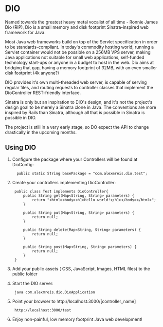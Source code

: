 DIO
===

Named towards the greatest heavy metal vocalist of all time - Ronnie James Dio (RIP), Dio is a small memory and disk footprint Sinatra-inspired web framework for Java. 

Most Java web frameworks build on top of the Servlet specification in order to be standards-compliant. In today's commodity hosting world, running a Servlet container would not be possible on a 256MB VPS server, making Java applications not suitable for small web applications, self-funded technology start-ups or anyone in a budget to host in the web. Dio aims at bridging that gap, having a memory footprint of 32MB, with an even smaller disk footprint (4k anyone?)

DIO provides it's own multi-threaded web server, is capable of serving regular files, and routing requests to controller classes that implement the DioController REST-friendly interface.

Sinatra is only but an inspiration to DIO's design, and it's not the project's design goal to be merely a Sinatra clone in Java. The conventions are more inspired by Rails than Sinatra, although all that is possible in Sinatra is possible in DIO.

The project is still in a very early stage, so DO expect the API to change drastically in the upcoming months.

Using DIO
---------

1. Configure the package where your Controllers will be found at DioConfig:

         public static String basePackage = "com.alexmreis.dio.test";

2. Create your controllers implementing DioController:

		public class Test implements DioController{
		    public String get(Map<String, String> parameters) {
		        return "<html><body><h1>Hello world!</h1></body></html>";
		    }

		    public String put(Map<String, String> parameters) {
		        return null;
		    }

		    public String delete(Map<String, String> parameters) {
		        return null;
		    }

		    public String post(Map<String, String> parameters) {
		        return null;
		    }
		}
3. Add your public assets ( CSS, JavaScript, Images, HTML files) to the public folder

4. Start the DIO server:

		java com.alexmreis.dio.DioApplication

5. Point your browser to http://localhost:3000/[controller_name]
		
		http://localhost:3000/test

6. Enjoy non-painful, low memory footprint Java web development!